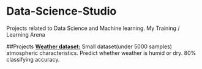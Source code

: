 # Data-Science-Studio
Projects related to Data Science and Machine learning. My Training / Learning Arena 

##Projects
[**Weather dataset:**](weather/weather.ipynb) Small dataset(under 5000 samples) atmospheric characteristics. Predict whether weather is humid or dry. 80%  classifying accuracy.
